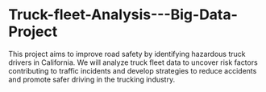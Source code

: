 # Truck-fleet-Analysis---Big-Data-Project
This project aims to improve road safety by identifying hazardous truck drivers in California. We will analyze truck fleet data to uncover risk factors contributing to traffic incidents and develop strategies to reduce accidents and promote safer driving in the trucking industry.
